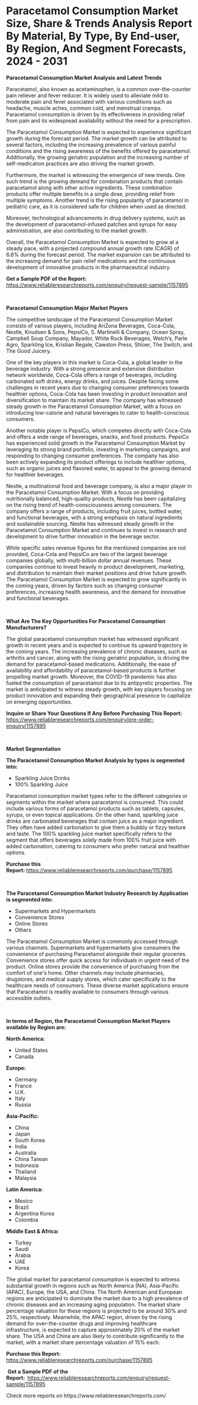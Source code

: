 <p><h1>Paracetamol Consumption Market Size, Share & Trends Analysis Report By Material, By Type, By End-user, By Region, And Segment Forecasts, 2024 - 2031</h1></p><p><strong>Paracetamol Consumption Market Analysis and Latest Trends</strong></p>
<p><p>Paracetamol, also known as acetaminophen, is a common over-the-counter pain reliever and fever reducer. It is widely used to alleviate mild to moderate pain and fever associated with various conditions such as headache, muscle aches, common cold, and menstrual cramps. Paracetamol consumption is driven by its effectiveness in providing relief from pain and its widespread availability without the need for a prescription.</p><p>The Paracetamol Consumption Market is expected to experience significant growth during the forecast period. The market growth can be attributed to several factors, including the increasing prevalence of various painful conditions and the rising awareness of the benefits offered by paracetamol. Additionally, the growing geriatric population and the increasing number of self-medication practices are also driving the market growth.</p><p>Furthermore, the market is witnessing the emergence of new trends. One such trend is the growing demand for combination products that contain paracetamol along with other active ingredients. These combination products offer multiple benefits in a single dose, providing relief from multiple symptoms. Another trend is the rising popularity of paracetamol in pediatric care, as it is considered safe for children when used as directed.</p><p>Moreover, technological advancements in drug delivery systems, such as the development of paracetamol-infused patches and syrups for easy administration, are also contributing to the market growth.</p><p>Overall, the Paracetamol Consumption Market is expected to grow at a steady pace, with a projected compound annual growth rate (CAGR) of 6.6% during the forecast period. The market expansion can be attributed to the increasing demand for pain relief medications and the continuous development of innovative products in the pharmaceutical industry.</p></p>
<p><strong>Get a Sample PDF of the Report:&nbsp;</strong> <a href="https://www.reliableresearchreports.com/enquiry/request-sample/1157895">https://www.reliableresearchreports.com/enquiry/request-sample/1157895</a></p>
<p>&nbsp;</p>
<p><strong>Paracetamol Consumption Major Market Players</strong></p>
<p><p>The competitive landscape of the Paracetamol Consumption Market consists of various players, including AriZona Beverages, Coca-Cola, Nestle, Knudsen & Sons, PepsiCo, S. Martinelli & Company, Ocean Spray, Campbell Soup Company, Mayador, White Rock Beverages, Welch’s, Parle Agro, Sparkling Ice, Kristian Regale, Cawston Press, Shloer, The Switch, and The Good Juicery. </p><p>One of the key players in this market is Coca-Cola, a global leader in the beverage industry. With a strong presence and extensive distribution network worldwide, Coca-Cola offers a range of beverages, including carbonated soft drinks, energy drinks, and juices. Despite facing some challenges in recent years due to changing consumer preferences towards healthier options, Coca-Cola has been investing in product innovation and diversification to maintain its market share. The company has witnessed steady growth in the Paracetamol Consumption Market, with a focus on introducing low-calorie and natural beverages to cater to health-conscious consumers.</p><p>Another notable player is PepsiCo, which competes directly with Coca-Cola and offers a wide range of beverages, snacks, and food products. PepsiCo has experienced solid growth in the Paracetamol Consumption Market by leveraging its strong brand portfolio, investing in marketing campaigns, and responding to changing consumer preferences. The company has also been actively expanding its product offerings to include healthier options, such as organic juices and flavored water, to appeal to the growing demand for healthier beverages.</p><p>Nestle, a multinational food and beverage company, is also a major player in the Paracetamol Consumption Market. With a focus on providing nutritionally balanced, high-quality products, Nestle has been capitalizing on the rising trend of health-consciousness among consumers. The company offers a range of products, including fruit juices, bottled water, and functional beverages, with a strong emphasis on natural ingredients and sustainable sourcing. Nestle has witnessed steady growth in the Paracetamol Consumption Market and continues to invest in research and development to drive further innovation in the beverage sector.</p><p>While specific sales revenue figures for the mentioned companies are not provided, Coca-Cola and PepsiCo are two of the largest beverage companies globally, with multi-billion dollar annual revenues. These companies continue to invest heavily in product development, marketing, and distribution to maintain their market positions and drive future growth. The Paracetamol Consumption Market is expected to grow significantly in the coming years, driven by factors such as changing consumer preferences, increasing health awareness, and the demand for innovative and functional beverages.</p></p>
<p>&nbsp;</p>
<p><strong>What Are The Key Opportunities For Paracetamol Consumption Manufacturers?</strong></p>
<p><p>The global paracetamol consumption market has witnessed significant growth in recent years and is expected to continue its upward trajectory in the coming years. The increasing prevalence of chronic diseases, such as arthritis and cancer, along with the rising geriatric population, is driving the demand for paracetamol-based medications. Additionally, the ease of availability and affordability of paracetamol-based products is further propelling market growth. Moreover, the COVID-19 pandemic has also fueled the consumption of paracetamol due to its antipyretic properties. The market is anticipated to witness steady growth, with key players focusing on product innovation and expanding their geographical presence to capitalize on emerging opportunities.</p></p>
<p><strong>Inquire or Share Your Questions If Any Before Purchasing This Report:</strong> <a href="https://www.reliableresearchreports.com/enquiry/pre-order-enquiry/1157895">https://www.reliableresearchreports.com/enquiry/pre-order-enquiry/1157895</a></p>
<p>&nbsp;</p>
<p><strong>Market Segmentation</strong></p>
<p><strong>The Paracetamol Consumption Market Analysis by types is segmented into:</strong></p>
<p><ul><li>Sparkling Juice Drinks</li><li>100% Sparkling Juice</li></ul></p>
<p><p>Paracetamol consumption market types refer to the different categories or segments within the market where paracetamol is consumed. This could include various forms of paracetamol products such as tablets, capsules, syrups, or even topical applications. On the other hand, sparkling juice drinks are carbonated beverages that contain juice as a major ingredient. They often have added carbonation to give them a bubbly or fizzy texture and taste. The 100% sparkling juice market specifically refers to the segment that offers beverages solely made from 100% fruit juice with added carbonation, catering to consumers who prefer natural and healthier options.</p></p>
<p><strong>Purchase this Report:&nbsp;</strong><a href="https://www.reliableresearchreports.com/purchase/1157895">https://www.reliableresearchreports.com/purchase/1157895</a></p>
<p>&nbsp;</p>
<p><strong>The Paracetamol Consumption Market Industry Research by Application is segmented into:</strong></p>
<p><ul><li>Supermarkets and Hypermarkets</li><li>Convenience Stores</li><li>Online Stores</li><li>Others</li></ul></p>
<p><p>The Paracetamol Consumption Market is commonly accessed through various channels. Supermarkets and hypermarkets give consumers the convenience of purchasing Paracetamol alongside their regular groceries. Convenience stores offer quick access for individuals in urgent need of the product. Online stores provide the convenience of purchasing from the comfort of one's home. Other channels may include pharmacies, drugstores, and medical supply stores, which cater specifically to the healthcare needs of consumers. These diverse market applications ensure that Paracetamol is readily available to consumers through various accessible outlets.</p></p>
<p>&nbsp;</p>
<p><strong>In terms of Region, the Paracetamol Consumption Market Players available by Region are:</strong></p>
<p>
    <p> <strong> North America: </strong>
        <ul>
            <li>United States</li>
            <li>Canada</li>
        </ul>
        </p> 
    <p> <strong> Europe: </strong>
        <ul>
            <li>Germany</li>
            <li>France</li>
            <li>U.K.</li>
            <li>Italy</li>
            <li>Russia</li>
        </ul>
        </p> 
    <p> <strong> Asia-Pacific: </strong>
        <ul>
            <li>China</li>
            <li>Japan</li>
            <li>South Korea</li>
            <li>India</li>
            <li>Australia</li>
            <li>China Taiwan</li>
            <li>Indonesia</li>
            <li>Thailand</li>
            <li>Malaysia</li>
        </ul>
        </p> 
    <p> <strong> Latin America: </strong>
        <ul>
            <li>Mexico</li>
            <li>Brazil</li>
            <li>Argentina Korea</li>
            <li>Colombia</li>
        </ul>
        </p> 
    <p> <strong> Middle East & Africa: </strong>
        <ul>
            <li>Turkey</li>
            <li>Saudi</li>
            <li>Arabia</li>
            <li>UAE</li>
            <li>Korea</li>
        </ul>
    </p>
    </p>
<p><p>The global market for paracetamol consumption is expected to witness substantial growth in regions such as North America (NA), Asia-Pacific (APAC), Europe, the USA, and China. The North American and European regions are anticipated to dominate the market due to a high prevalence of chronic diseases and an increasing aging population. The market share percentage valuation for these regions is projected to be around 30% and 25%, respectively. Meanwhile, the APAC region, driven by the rising demand for over-the-counter drugs and improving healthcare infrastructure, is expected to capture approximately 20% of the market share. The USA and China are also likely to contribute significantly to the market, with a market share percentage valuation of 15% each.</p></p>
<p><strong>Purchase this Report: </strong><a href="https://www.reliableresearchreports.com/purchase/1157895">https://www.reliableresearchreports.com/purchase/1157895</a></p>
<p>&nbsp;<strong>Get a Sample PDF of the Report:&nbsp;&nbsp;</strong><a href="https://www.reliableresearchreports.com/enquiry/request-sample/1157895">https://www.reliableresearchreports.com/enquiry/request-sample/1157895</a></p>
<p><strong></strong></p>
<p>Check more reports on https://www.reliableresearchreports.com/</p>
